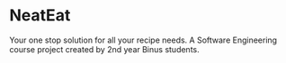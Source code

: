 # NeatEat
Your one stop solution for all your recipe needs. A Software Engineering course project created by 2nd year Binus students.
